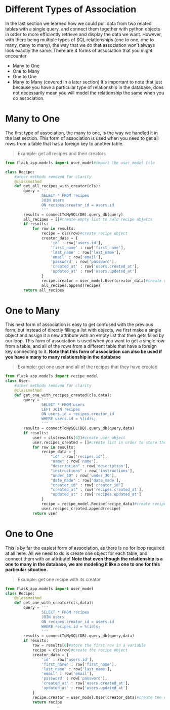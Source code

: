 # Different Types of Association
In the last section we learned how we could pull data from two related tables with a single query, and connect them together with python objects in order to more efficiently retrieve and display the data we want. However, with there being multiple types of SQL relationships (one to one, one to many, many to many), the way that we do that association won't always look exactly the same. 
There are 4 forms of association that you might encounter
- Many to One
- One to Many
- One to One
- Many to Many (covered in a later section)
It's important to note that just because you have a particular type of relationship in the database, does not necessarily mean you will model the relationship the same when you do association.

# Many to One
The first type of association, the many to one, is the way we handled it in the last section. This form of association is used when you need to get all rows from a table that has a foreign key to another table. 
>Example:  get all recipes and their creators

```py
from flask_app.models import user_model#import the user_model file

class Recipe:
    #other methods removed for clarity
    @classmethod
    def get_all_recipes_with_creator(cls):
        query = '''
                SELECT * FROM recipes
                JOIN users
                ON recipes.creator_id = users.id
                '''
        results = connectToMySQL(DB).query_db(query)
        all_recipes = []#create empty list to hold recipe objects
        if results:
            for row in results:
                recipe = cls(row)#create recipe object
                creator_data = {
                    'id' : row['users.id'],
                    'first_name' : row['first_name'],
                    'last_name' : row['last_name'],
                    'email' : row['email'],
                    'password' : row['password'],
                    'created_at' : row['users.created_at'],
                    'updated_at' : row['users.updated_at']
                }
                recipe.creator = user_model.User(creator_data)#create user object
                all_recipes.append(recipe)
        return all_recipes
```
# One to Many
This next form of association is easy to get confused with the previous form, but instead of directly filling a list with objects, we first make a single object and assign it a new attribute with an empty list that then gets filled by our loop. This form of association is used when you want to get a single row from a table, and all of the rows from a different table that have a foreign key connecting to it. **Note that this form of association can also be used if you have a many to many relationship in the database**
>Example: get one user and all of the recipes that they have created
```py
from flask_app.models import recipe_model
class User:
    #other methods removed for clarity
    @classmethod
    def get_one_with_recipes_created(cls,data):
        query = '''
                SELECT * FROM users 
                LEFT JOIN recipes 
                ON users.id = recipes.creator_id
                WHERE users.id = %(id)s;
                '''
        results = connectToMySQL(DB).query_db(query,data)
        if results:
            user = cls(results[0])#create user object
            user.recipes_created = []#create list in order to store the recipes
            for row in results:
                recipe_data = {
                    "id" : row['recipes.id'],
                    "name" : row['name'],
                    "description" : row['description'],
                    "instructions" : row['instructions'],
                    "under_30" : row['under_30'],
                    "date_made" : row['date_made'],
                    "creator_id" : row['creator_id']
                    "created_at" : row['recipes.created_at'],
                    "updated_at" : row['recipes.updated_at']
                }
                recipe = recipe_model.Recipe(recipe_data)#create recipe object
                user.recipes_created.append(recipe)
            return user
```
# One to One
This is by far the easiest form of association, as there is no for loop required at all here. All we need to do is create one object for each table, and connect them with an attribute! **Note that even though the relationship is a one to many in the database, we are modeling it like a one to one for this particular situation.**
>Example: get one recipe with its creator
```py
from flask_app.models import user_model
class Recipe:
    @classmethod
    def get_one_with_creator(cls,data):
        query = '''
                SELECT * FROM recipes
                JOIN users 
                ON recipes.creator_id = users.id
                WHERE recipes.id = %(id)s;
                '''
        results = connectToMySQL(DB).query_db(query,data)
        if results:
            row = results[0]#store the first row in a variable
            recipe = cls(row)#create the recipe object
            creator_data = {
                'id' : row['users.id'],
                'first_name' : row['first_name'],
                'last_name' : row['last_name'],
                'email' : row['email'],
                'password' : row['password'],
                'created_at' : row['users.created_at'],
                'updated_at' : row['users.updated_at']
            }
            recipe.creator = user_model.User(creator_data)#create the user object
            return recipe
```
